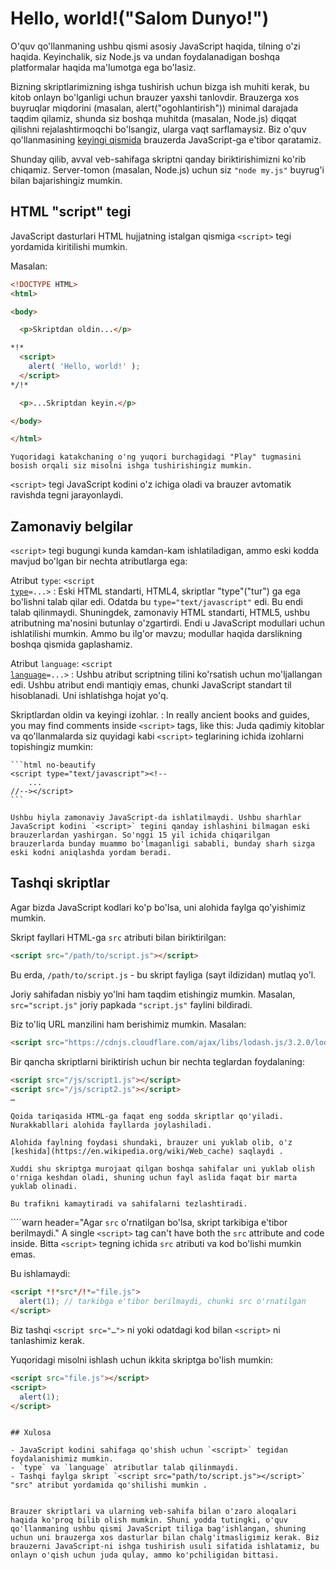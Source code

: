 # Hello, world!("Salom Dunyo!")

O'quv qo'llanmaning ushbu qismi asosiy JavaScript haqida, tilning o'zi haqida. Keyinchalik, siz Node.js va undan foydalanadigan boshqa platformalar haqida ma'lumotga ega bo'lasiz.

Bizning skriptlarimizning ishga tushirish uchun bizga ish muhiti kerak, bu kitob onlayn bo'lganligi uchun brauzer yaxshi tanlovdir. Brauzerga xos buyruqlar miqdorini (masalan, alert("ogohlantirish")) minimal darajada taqdim qilamiz, shunda siz boshqa muhitda (masalan, Node.js) diqqat qilishni rejalashtirmoqchi bo'lsangiz, ularga vaqt sarflamaysiz. Biz o'quv qo'llanmasining [keyingi qismida](/ui) brauzerda JavaScript-ga e'tibor qaratamiz.

Shunday qilib, avval veb-sahifaga skriptni qanday biriktirishimizni ko'rib chiqamiz. Server-tomon (masalan, Node.js) uchun siz `"node my.js"` buyrug'i bilan bajarishingiz mumkin.


## HTML "script" tegi

JavaScript dasturlari HTML hujjatning istalgan qismiga `<script>` tegi yordamida kiritilishi mumkin.

Masalan:

```html run height=100
<!DOCTYPE HTML>
<html>

<body>

  <p>Skriptdan oldin...</p>

*!*
  <script>
    alert( 'Hello, world!' );
  </script>
*/!*

  <p>...Skriptdan keyin.</p>

</body>

</html>
```

```online
Yuqoridagi katakchaning o'ng yuqori burchagidagi "Play" tugmasini bosish orqali siz misolni ishga tushirishingiz mumkin.
```

`<script>` tegi JavaScript kodini o'z ichiga oladi va brauzer avtomatik ravishda tegni jarayonlaydi.


## Zamonaviy belgilar

`<script>` tegi bugungi kunda kamdan-kam ishlatiladigan, ammo eski kodda mavjud bo'lgan bir nechta atributlarga ega:

Atribut `type`: <code>&lt;script <u>type</u>=...&gt;</code>
: Eski HTML standarti, HTML4, skriptlar "type"("tur") ga ega bo'lishni talab qilar edi. Odatda bu `type="text/javascript"` edi. Bu endi talab qilinmaydi. Shuningdek, zamonaviy HTML standarti, HTML5, ushbu atributning ma'nosini butunlay o'zgartirdi. Endi u JavaScript modullari uchun ishlatilishi mumkin. Ammo bu ilg'or mavzu; modullar haqida darslikning boshqa qismida gaplashamiz.

Atribut `language`: <code>&lt;script <u>language</u>=...&gt;</code>
: Ushbu atribut scriptning tilini ko'rsatish uchun mo'ljallangan edi. Ushbu atribut endi mantiqiy emas, chunki JavaScript standart til hisoblanadi. Uni ishlatishga hojat yo'q.

Skriptlardan oldin va keyingi izohlar.
: In really ancient books and guides, you may find comments inside `<script>` tags, like this:
Juda qadimiy kitoblar va qo'llanmalarda siz quyidagi kabi `<script>` teglarining ichida izohlarni topishingiz mumkin:

    ```html no-beautify
    <script type="text/javascript"><!--
        ...
    //--></script>
    ```

    Ushbu hiyla zamonaviy JavaScript-da ishlatilmaydi. Ushbu sharhlar JavaScript kodini `<script>` tegini qanday ishlashini bilmagan eski brauzerlardan yashirgan. So'nggi 15 yil ichida chiqarilgan brauzerlarda bunday muammo bo'lmaganligi sababli, bunday sharh sizga eski kodni aniqlashda yordam beradi.


## Tashqi skriptlar

Agar bizda JavaScript kodlari ko'p bo'lsa, uni alohida faylga qo'yishimiz mumkin.

Skript fayllari HTML-ga `src` atributi bilan biriktirilgan:

```html
<script src="/path/to/script.js"></script>
```

Bu erda, `/path/to/script.js` - bu skript fayliga (sayt ildizidan) mutlaq yo'l.

Joriy sahifadan nisbiy yo'lni ham taqdim etishingiz mumkin. Masalan, `src="script.js"` joriy papkada `"script.js"` faylini bildiradi.

Biz to'liq URL manzilini ham berishimiz mumkin. Masalan:

```html
<script src="https://cdnjs.cloudflare.com/ajax/libs/lodash.js/3.2.0/lodash.js"></script>
```

Bir qancha skriptlarni biriktirish uchun bir nechta teglardan foydalaning:

```html
<script src="/js/script1.js"></script>
<script src="/js/script2.js"></script>
…
```

```smart
Qoida tariqasida HTML-ga faqat eng sodda skriptlar qo'yiladi. Nurakkabllari alohida fayllarda joylashiladi.

Alohida faylning foydasi shundaki, brauzer uni yuklab olib, o'z [keshida](https://en.wikipedia.org/wiki/Web_cache) saqlaydi .

Xuddi shu skriptga murojaat qilgan boshqa sahifalar uni yuklab olish o'rniga keshdan oladi, shuning uchun fayl aslida faqat bir marta yuklab olinadi.

Bu trafikni kamaytiradi va sahifalarni tezlashtiradi. 
```

````warn header="Agar `src` o'rnatilgan bo'lsa, skript tarkibiga e'tibor berilmaydi."
A single `<script>` tag can't have both the `src` attribute and code inside.
Bitta `<script>` tegning ichida `src` atributi va kod bo'lishi mumkin emas.

Bu ishlamaydi:

```html
<script *!*src*/!*="file.js">
  alert(1); // tarkibga e'tibor berilmaydi, chunki src o'rnatilgan
</script>
```

Biz tashqi `<script src="…">` ni yoki odatdagi kod bilan `<script>` ni tanlashimiz kerak.

Yuqoridagi misolni ishlash uchun ikkita skriptga bo'lish mumkin:

```html
<script src="file.js"></script>
<script>
  alert(1);
</script>
```
````

## Xulosa

- JavaScript kodini sahifaga qo'shish uchun `<script>` tegidan foydalanishimiz mumkin.
- `type` va `language` atributlar talab qilinmaydi.
- Tashqi faylga skript `<script src="path/to/script.js"></script>` "src" atribut yordamida qo'shilishi mumkin .


Brauzer skriptlari va ularning veb-sahifa bilan o'zaro aloqalari haqida ko'proq bilib olish mumkin. Shuni yodda tutingki, o'quv qo'llanmaning ushbu qismi JavaScript tiliga bag'ishlangan, shuning uchun uni brauzerga xos dasturlar bilan chalg'itmasligimiz kerak. Biz brauzerni JavaScript-ni ishga tushirish usuli sifatida ishlatamiz, bu onlayn o'qish uchun juda qulay, ammo ko'pchiligidan bittasi.
